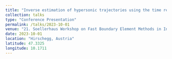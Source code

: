 ```yaml
---
title: "Inverse estimation of hypersonic trajectories using the time reversal symmetry of the linearized acoustic wave equation"
collection: talks
type: "Conference Presentation"
permalink: /talks/2023-10-01
venue: "21. Soellerhaus Workshop on Fast Boundary Element Methods in Industrial Applications"
date: 2023-10-01
location: "Hirschegg, Austria"
latitude: 47.3325
longitude: 10.1711
---
```

